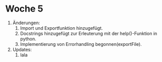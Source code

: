 # Woche 5

1. Änderungen:
   1. Import und Exportfunktion hinzugefügt.
   2. Docstrings hinzugefügt zur Erleuterung mit der help()-Funktion in python.
   3. Implementierung von Errorhandling begonnen(exportFile).
2. Updates:
   1. lala
